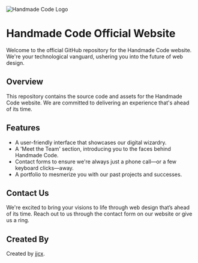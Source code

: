 ![Handmade Code Logo](https://github.com/jjcxdev/homemadecode/blob/main/public/images/hc_logo.svg)

# Handmade Code Official Website

Welcome to the official GitHub repository for the Handmade Code website. We're your technological vanguard, ushering you into the future of web design.

## Overview

This repository contains the source code and assets for the Handmade Code website. We are committed to delivering an experience that's ahead of its time.

## Features

- A user-friendly interface that showcases our digital wizardry.
- A 'Meet the Team' section, introducing you to the faces behind Handmade Code.
- Contact forms to ensure we're always just a phone call—or a few keyboard clicks—away.
- A portfolio to mesmerize you with our past projects and successes.

## Contact Us

We're excited to bring your visions to life through web design that’s ahead of its time. Reach out to us through the contact form on our website or give us a ring.

## Created By

Created by [jjcx](http://www.jjcx.dev).
